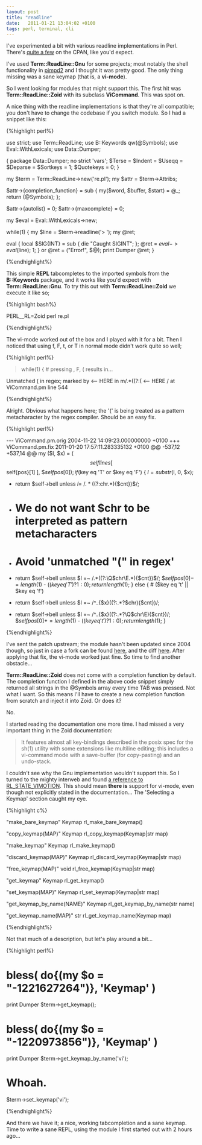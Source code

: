 ```yaml
---
layout: post
title: "readline"
date:   2011-01-21 13:04:02 +0100
tags: perl, terminal, cli
---
```


I've experimented a bit with various readline implementations in Perl.
There's <a href="http://search.cpan.org/search?query=readline&mode=all">quite a few</a> on the CPAN, like you'd expect.

I've used <strong>Term::ReadLine::Gnu</strong> for some projects; most notably the shell functionality in <a href="http://github.com/trapd00r/pimpd2">pimpd2</a> and I thought it was pretty good. The only thing missing was a sane keymap (that is, a <strong>vi-mode</strong>).

So I went looking for modules that might support this.
The first hit was <strong>Term::ReadLine::Zoid</strong> with its subclass <strong>ViCommand</strong>. This was spot on.

A nice thing with the readline implementations is that they're all compatible; you don't have to change the codebase if you switch module.
So I had a snippet like this:

{%highlight perl%}

use strict;
use Term::ReadLine;
use B::Keywords qw(@Symbols);
use Eval::WithLexicals;
use Data::Dumper;

{
  package Data::Dumper;
  no strict 'vars';
  $Terse = $Indent = $Useqq = $Deparse = $Sortkeys = 1;
  $Quotekeys = 0;
}

my $term = Term::ReadLine->new('re.pl');
my $attr = $term->Attribs;

$attr->{completion_function} = sub {
  my($word, $buffer, $start) = @_;
  return (@Symbols);
};

$attr->{autolist}    =  0;
$attr->{maxcomplete} =  0;

my $eval = Eval::WithLexicals->new;

while(1) {
  my $line = $term->readline('> ');
  my @ret;

  eval {
    local $SIG{INT} = sub { die "Caught SIGINT"; };
    @ret = $eval->eval($line);
    1;
  } or @ret = ("Error!", $@);
  print Dumper @ret;
}

{%endhighlight%}

This simple <strong>REPL</strong> tabcompletes to the imported symbols from the <strong>B::Keywords</strong> package, and it works like you'd expect with <strong>Term::ReadLine::Gnu</strong>.
To try this out with <strong>Term::ReadLine::Zoid</strong> we execute it like so;

{%highlight bash%}

PERL__RL=Zoid perl re.pl

{%endhighlight%}

The vi-mode worked out of the box and I played with it for a bit.
Then I noticed that using f, F, t, or T in normal mode didn't work quite so well;

{%highlight perl%}
> while(1) { # pressing <ESC>, F, ( results in...

Unmatched ( in regex; marked by <-- HERE in m/.*((?:( <-- HERE / at ViCommand.pm line 544

{%endhighlight%}

Alright. Obvious what happens here; the '(' is being treated as a pattern metacharacter by the regex compiler.
Should be an easy fix.

{%highlight perl%}

--- ViCommand.pm.orig 2004-11-22 14:09:23.000000000 +0100
+++ ViCommand.pm.fix  2011-01-20 17:57:11.283335132 +0100
@@ -537,12 +537,14 @@
  my ($l, $x) = ( $$self{lines}[ $$self{pos}[1] ], $$self{pos}[0] );
  if ($key eq 'T' or $key eq 'F') {
    $l = substr($l, 0, $x);
-   return $self->bell unless $l =~ /.*((?:$chr.*){$cnt})$/;
+   # We do not want $chr to be interpreted as pattern metacharacters
+   # Avoid 'unmatched "(" in regex'
+   return $self->bell unless $l =~ /.*((?:\Q$chr\E.*){$cnt})$/;
    $$self{pos}[0] -= length($1) - (($key eq 'T') ? 1 : 0);
    return length($1);
  }
  else { # ($key eq 't' || $key eq 'f')
-   return $self->bell unless $l =~ /^..{$x}((?:.*?$chr){$cnt})/;
+   return $self->bell unless $l =~ /^..{$x}((?:.*?\Q$chr\E){$cnt})/;
    $$self{pos}[0] += length($1) - (($key eq 't') ? 1 : 0);
    return length($1);
  }

{%endhighlight%}

I've sent the patch upstream; the module hasn't been updated since 2004 though, so just in case a fork can be found <a href="https://github.com/trapd00r/Term-ReadLine-Zoid">here</a>, and the diff <a href="https://github.com/trapd00r/Term-ReadLine-Zoid/commit/b014f24da4722fe95d4217e9ef621833fc3ccda4">here</a>.
After applying that fix, the vi-mode worked just fine. So time to find another obstacle...


<strong>Term::ReadLine::Zoid</strong> does not come with a completion function by default.
The completion function I defined in the above code snippet simply returned all strings in the @Symbols array every time TAB was pressed. Not what I want.
So this means I'll have to create a new completion function from scratch and inject it into Zoid. Or does it?

No.

I started reading the documentation one more time. I had missed a very important thing in the Zoid documentation:

<blockquote>
It features almost all key-bindings described in the posix spec for the sh(1) utility with some extensions like multiline editing;
this includes a vi-command mode with a save-buffer (for copy-pasting) and an undo-stack.
</blockquote>

I couldn't see why the Gnu implementation wouldn't support this. So I turned to the mighty interweb and found <a href="http://cpan.uwinnipeg.ca/htdocs/Term-ReadLine-Gnu/Term/ReadLine/Gnu.pm.html#RL_STATE_VIMOTION-">a reference to RL_STATE_VIMOTION</a>. This should mean <strong>there is</strong> support for vi-mode, even though not explicitly stated in the documentation... The 'Selecting a Keymap' section caught my eye.

{%highlight c%}

"make_bare_keymap"
            Keymap  rl_make_bare_keymap()

"copy_keymap(MAP)"
            Keymap  rl_copy_keymap(Keymap|str map)

"make_keymap"
            Keymap  rl_make_keymap()

"discard_keymap(MAP)"
            Keymap  rl_discard_keymap(Keymap|str map)

"free_keymap(MAP)"
            void    rl_free_keymap(Keymap|str map)

"get_keymap"
            Keymap  rl_get_keymap()

"set_keymap(MAP)"
            Keymap  rl_set_keymap(Keymap|str map)

"get_keymap_by_name(NAME)"
            Keymap  rl_get_keymap_by_name(str name)

"get_keymap_name(MAP)"
            str     rl_get_keymap_name(Keymap map)

{%endhighlight%}

Not that much of a description, but let's play around a bit...

{%highlight perl%}

# bless( do{\(my $o = "-1221627264")}, 'Keymap' )
print Dumper $term->get_keymap();

# bless( do{\(my $o = "-1220973856")}, 'Keymap' )
print Dumper $term->get_keymap_by_name('vi');

# Whoah.
$term->set_keymap('vi');

{%endhighlight%}

And there we have it; a nice, working tabcompletion and a sane keymap. Time to write a sane REPL, using the module I first started out with 2 hours ago...
